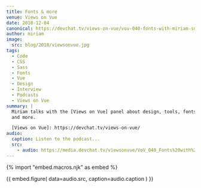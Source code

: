 ```yaml
---
title: Fonts & more
venue: Views on Vue
date: 2018-12-04
canonical: https://devchat.tv/views-on-vue/vov-040-fonts-with-miriam-suzanne/
author: miriam
image:
  src: blog/2018/viewsonvue.jpg
tags:
  - Code
  - CSS
  - Sass
  - Fonts
  - Vue
  - Design
  - Interview
  - Podcasts
  - Views on Vue
summary: |
  Miriam talks with the [Views on Vue] panel about design, tools, fonts,
  and more.

  [Views on Vue]: https://devchat.tv/views-on-vue/
audio:
  caption: Listen to the podcast...
  src:
    - audio: https://media.devchat.tv/viewsonvue/VoV_040_Fonts%20with%20Miriam_Suzanne.mp3
---
```

{% import "embed.macros.njk" as embed %}

{{ embed.figure(
  data=audio.src,
  caption=audio.caption
) }}
